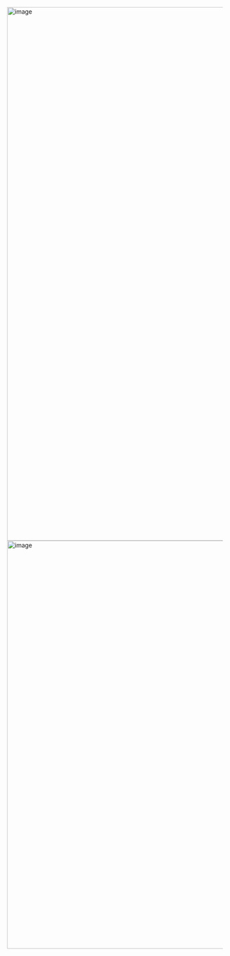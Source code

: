 <img width="1245" alt="image" src="https://github.com/brunasiaovn/calculando-idade/assets/139784873/ab3a150a-7e7e-410b-a30d-7cc8071d7cc9">
<img width="952" alt="image" src="https://github.com/brunasiaovn/calculando-idade/assets/139784873/d965ff8c-dd60-4393-980e-ce5622cf0f2e">

